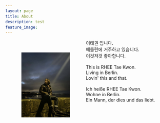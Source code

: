 ```yaml
---
layout: page
title: About
description: test
feature_image: 
---
```

<p>
<img align="left" src="images/pic1.JPG" style="width:30%; height:auto"  hspace="50" vspace="40">
</p>
<p>
이태권 입니다.<br> 
베를린에 거주하고 있습니다.<br>
이것저것 좋아합니다.<br>
<br>
This is RHEE Tae Kwon.<br>
Living in Berlin.<br>
Lovin' this and that.<br>
<br>
Ich heiße RHEE Tae Kwon.<br>
Wohne in Berlin.<br>
Ein Mann, der dies und das liebt.<br>
</p>
